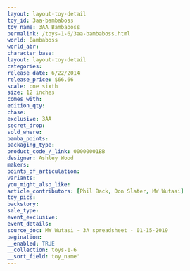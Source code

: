 ```yaml
---
layout: layout-toy-detail 
toy_id: 3aa-bambaboss
toy_name: 3AA Bambaboss
permalink: /toys-1-6/3aa-bambaboss.html
world: Bambaboss
world_abr: 
character_base: 
layout: layout-toy-detail
categories: 
release_date: 6/22/2014
release_price: $66.66 
scale: one sixth
size: 12 inches
comes_with: 
edition_qty: 
chase: 
exclusive: 3AA
secret_drop: 
sold_where: 
bamba_points: 
packaging_type: 
product_code_/_link: 00000001BB
designer: Ashley Wood
makers: 
points_of_articulation: 
variants: 
you_might_also_like: 
article_contributors: [Phil Back, Don Slater, MW Wutasi]
toy_pics: 
backstory: 
sale_type: 
event_exclusive: 
event_details: 
source_doc: MW Wutasi - 3A spreadsheet - 01-15-2019
pagination: 
__enabled: TRUE
__collection: toys-1-6
__sort_field: toy_name'
---
```

